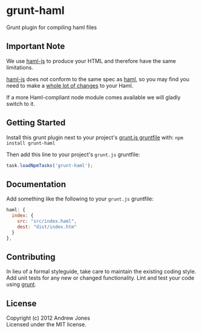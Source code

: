 # grunt-haml

Grunt plugin for compiling haml files

## Important Note

We use [haml-js](https://github.com/creationix/haml-js) to produce your HTML and therefore have the same limitations.

[haml-js](https://github.com/creationix/haml-js) does not conform to the same spec as [haml](http://haml.info/), so you may find you need to make a [whole lot of changes](https://github.com/andrewrjones/jquery-email-address-munging-plugin/commit/458787933e9da11d8a004238ab4a36c95532ed15) to your Haml.

If a more Haml-compliant node module comes available we will gladly switch to it.

## Getting Started
Install this grunt plugin next to your project's [grunt.js gruntfile][getting_started] with: `npm install grunt-haml`

Then add this line to your project's `grunt.js` gruntfile:

```javascript
task.loadNpmTasks('grunt-haml');
```

[grunt]: https://github.com/cowboy/grunt
[getting_started]: https://github.com/cowboy/grunt/blob/master/docs/getting_started.md

## Documentation
Add something like the following to your `grunt.js` gruntfile:

```javascript
haml: {
  index: {
    src: "src/index.haml",
    dest: "dist/index.htm"
  }
},
```

## Contributing
In lieu of a formal styleguide, take care to maintain the existing coding style. Add unit tests for any new or changed functionality. Lint and test your code using [grunt][grunt].

## License
Copyright (c) 2012 Andrew Jones  
Licensed under the MIT license.
